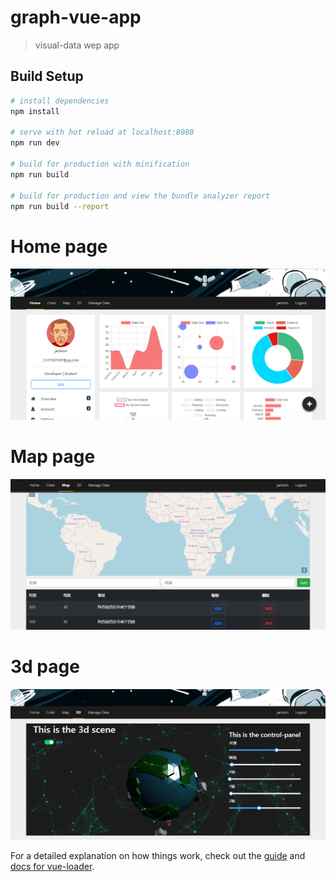 # graph-vue-app

> visual-data wep app

## Build Setup

``` bash
# install dependencies
npm install

# serve with hot reload at localhost:8080
npm run dev

# build for production with minification
npm run build

# build for production and view the bundle analyzer report
npm run build --report
```
# Home page


![Home page](https://github.com/wzhkobe2408/data-visual-dashboard/blob/master/home.png)

# Map page


![Home page](https://github.com/wzhkobe2408/data-visual-dashboard/blob/master/map.png)

# 3d page


![3d](https://github.com/wzhkobe2408/data-visual-dashboard/blob/master/3d.png)

For a detailed explanation on how things work, check out the [guide](http://vuejs-templates.github.io/webpack/) and [docs for vue-loader](http://vuejs.github.io/vue-loader).

